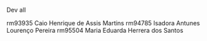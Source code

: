 Dev all

rm93935 Caio Henrique de Assis Martins
rm94785 Isadora Antunes Lourenço Pereira
rm95504 Maria Eduarda Herrera dos Santos 